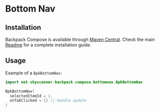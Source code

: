 # Bottom Nav

## Installation

Backpack Compose is available through [Maven Central](https://search.maven.org/artifact/net.skyscanner.backpack/backpack-compose). Check the main [Readme](https://github.com/skyscanner/backpack-android#installation) for a complete installation guide.

## Usage

Example of a `BpkBottomNav`:

```Kotlin
import net.skyscanner.backpack.compose.bottomnav.BpkBottomNav

BpkBottomNav(
  selectedItemId = 1,
  onTabClicked = {} // Handle update
)
```

